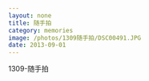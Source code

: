 ```yaml
---
layout: none
title: 随手拍
category: memories
image: /photos/1309随手拍/DSC00491.JPG
date: 2013-09-01
---
```

1309-随手拍